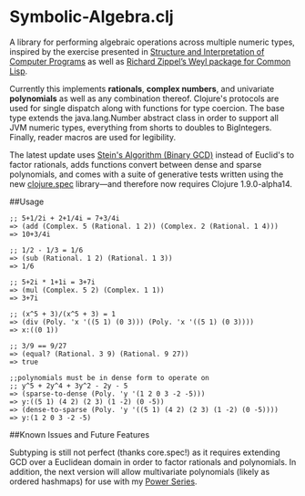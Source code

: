 # Symbolic-Algebra.clj

A library for performing algebraic operations across multiple numeric types, inspired by the exercise presented in [Structure and Interpretation of Computer Programs](https://mitpress.mit.edu/sicp/) as well as [Richard Zippel’s Weyl package for Common Lisp](http://www.cs.cornell.edu/rz/computer-algebra.html). 

Currently this implements **rationals**, **complex numbers**, and univariate **polynomials** as well as any combination thereof. Clojure's protocols are used for single dispatch along with functions for type coercion. The base type extends the java.lang.Number abstract class in order to support all JVM numeric types, everything from shorts to doubles to BigIntegers. Finally, reader macros are used for legibility.

The latest update uses [Stein's Algorithm (Binary GCD)](https://en.wikipedia.org/wiki/Binary_GCD_algorithm) instead of Euclid's to factor rationals,  adds functions convert between dense and sparse polynomials, and comes with a suite of generative tests written using the new [clojure.spec](http://clojure.org/about/spec) library—and therefore now requires Clojure 1.9.0-alpha14.

##Usage

```
;; 5+1/2i + 2+1/4i = 7+3/4i
=> (add (Complex. 5 (Rational. 1 2)) (Complex. 2 (Rational. 1 4)))
=> 10+3/4i
```
```
;; 1/2 - 1/3 = 1/6
=> (sub (Rational. 1 2) (Rational. 1 3))
=> 1/6
```
```
;; 5+2i * 1+1i = 3+7i
=> (mul (Complex. 5 2) (Complex. 1 1))
=> 3+7i
```
```
;; (x^5 + 3)/(x^5 + 3) = 1
=> (div (Poly. 'x '((5 1) (0 3))) (Poly. 'x '((5 1) (0 3))))
=> x:((0 1))
```
```
;; 3/9 == 9/27
=> (equal? (Rational. 3 9) (Rational. 9 27))
=> true
```
```
;;polynomials must be in dense form to operate on
;; y^5 + 2y^4 + 3y^2 - 2y - 5
=> (sparse-to-dense (Poly. 'y '(1 2 0 3 -2 -5)))
=> y:((5 1) (4 2) (2 3) (1 -2) (0 -5))
=> (dense-to-sparse (Poly. 'y '((5 1) (4 2) (2 3) (1 -2) (0 -5))))
=> y:(1 2 0 3 -2 -5)
```

##Known Issues and Future Features

Subtyping is still not perfect (thanks core.spec!) as it requires extending GCD over a Euclidean domain in order to factor rationals and polynomials. In addition, the next version will allow multivariate polynomials (likely as ordered hashmaps) for use with my [Power Series](https://github.com/Sophia-Gold/power-series.clj).